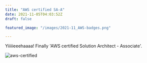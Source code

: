 ```yaml
---
title: "AWS certified SA-A"
date: 2021-11-05T04:03:52Z
draft: false

featured_image: "/images/2021-11_AWS-badges.png"

---
```


Yiiiiieeehaaaa!
Finally 'AWS certified Solution Architect - Associate'.

![aws-certified](/images/2021-11_AWS-badges.png)